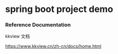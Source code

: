 # spring boot project demo

### Reference Documentation

kkview 文档

https://www.kkview.cn/zh-cn/docs/home.html

